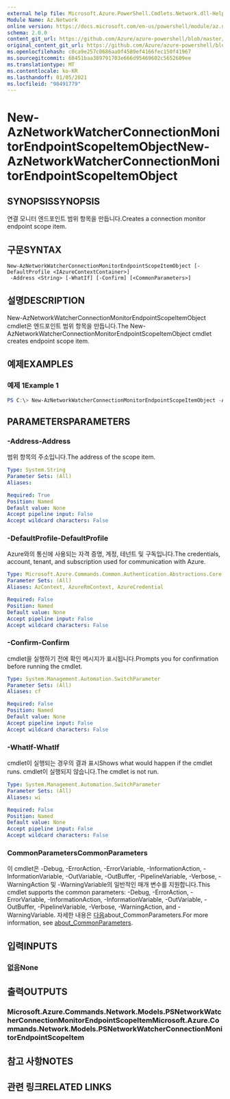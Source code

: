 ```yaml
---
external help file: Microsoft.Azure.PowerShell.Cmdlets.Network.dll-Help.xml
Module Name: Az.Network
online version: https://docs.microsoft.com/en-us/powershell/module/az.network/new-aznetworkwatcherconnectionmonitorendpointscopeitemobject
schema: 2.0.0
content_git_url: https://github.com/Azure/azure-powershell/blob/master/src/Network/Network/help/New-AzNetworkWatcherConnectionMonitorEndpointScopeItemObject.md
original_content_git_url: https://github.com/Azure/azure-powershell/blob/master/src/Network/Network/help/New-AzNetworkWatcherConnectionMonitorEndpointScopeItemObject.md
ms.openlocfilehash: c0ca9e257c0686aa0f4589ef4166fec150f41967
ms.sourcegitcommit: 68451baa389791703e666d95469602c5652609ee
ms.translationtype: MT
ms.contentlocale: ko-KR
ms.lasthandoff: 01/05/2021
ms.locfileid: "98491779"
---
```

# <span data-ttu-id="9b37f-101">New-AzNetworkWatcherConnectionMonitorEndpointScopeItemObject</span><span class="sxs-lookup"><span data-stu-id="9b37f-101">New-AzNetworkWatcherConnectionMonitorEndpointScopeItemObject</span></span>

## <span data-ttu-id="9b37f-102">SYNOPSIS</span><span class="sxs-lookup"><span data-stu-id="9b37f-102">SYNOPSIS</span></span>
<span data-ttu-id="9b37f-103">연결 모니터 엔드포인트 범위 항목을 만듭니다.</span><span class="sxs-lookup"><span data-stu-id="9b37f-103">Creates a connection monitor endpoint scope item.</span></span>

## <span data-ttu-id="9b37f-104">구문</span><span class="sxs-lookup"><span data-stu-id="9b37f-104">SYNTAX</span></span>

```
New-AzNetworkWatcherConnectionMonitorEndpointScopeItemObject [-DefaultProfile <IAzureContextContainer>]
 -Address <String> [-WhatIf] [-Confirm] [<CommonParameters>]
```

## <span data-ttu-id="9b37f-105">설명</span><span class="sxs-lookup"><span data-stu-id="9b37f-105">DESCRIPTION</span></span>
<span data-ttu-id="9b37f-106">New-AzNetworkWatcherConnectionMonitorEndpointScopeItemObject cmdlet은 엔드포인트 범위 항목을 만듭니다.</span><span class="sxs-lookup"><span data-stu-id="9b37f-106">The New-AzNetworkWatcherConnectionMonitorEndpointScopeItemObject cmdlet creates endpoint scope item.</span></span>

## <span data-ttu-id="9b37f-107">예제</span><span class="sxs-lookup"><span data-stu-id="9b37f-107">EXAMPLES</span></span>

### <span data-ttu-id="9b37f-108">예제 1</span><span class="sxs-lookup"><span data-stu-id="9b37f-108">Example 1</span></span>
```powershell
PS C:\> New-AzNetworkWatcherConnectionMonitorEndpointScopeItemObject -Address "10.0.1.0/24"
```


## <span data-ttu-id="9b37f-109">PARAMETERS</span><span class="sxs-lookup"><span data-stu-id="9b37f-109">PARAMETERS</span></span>

### <span data-ttu-id="9b37f-110">-Address</span><span class="sxs-lookup"><span data-stu-id="9b37f-110">-Address</span></span>
<span data-ttu-id="9b37f-111">범위 항목의 주소입니다.</span><span class="sxs-lookup"><span data-stu-id="9b37f-111">The address of the scope item.</span></span>

```yaml
Type: System.String
Parameter Sets: (All)
Aliases:

Required: True
Position: Named
Default value: None
Accept pipeline input: False
Accept wildcard characters: False
```

### <span data-ttu-id="9b37f-112">-DefaultProfile</span><span class="sxs-lookup"><span data-stu-id="9b37f-112">-DefaultProfile</span></span>
<span data-ttu-id="9b37f-113">Azure와의 통신에 사용되는 자격 증명, 계정, 테넌트 및 구독입니다.</span><span class="sxs-lookup"><span data-stu-id="9b37f-113">The credentials, account, tenant, and subscription used for communication with Azure.</span></span>

```yaml
Type: Microsoft.Azure.Commands.Common.Authentication.Abstractions.Core.IAzureContextContainer
Parameter Sets: (All)
Aliases: AzContext, AzureRmContext, AzureCredential

Required: False
Position: Named
Default value: None
Accept pipeline input: False
Accept wildcard characters: False
```

### <span data-ttu-id="9b37f-114">-Confirm</span><span class="sxs-lookup"><span data-stu-id="9b37f-114">-Confirm</span></span>
<span data-ttu-id="9b37f-115">cmdlet을 실행하기 전에 확인 메시지가 표시됩니다.</span><span class="sxs-lookup"><span data-stu-id="9b37f-115">Prompts you for confirmation before running the cmdlet.</span></span>

```yaml
Type: System.Management.Automation.SwitchParameter
Parameter Sets: (All)
Aliases: cf

Required: False
Position: Named
Default value: None
Accept pipeline input: False
Accept wildcard characters: False
```

### <span data-ttu-id="9b37f-116">-WhatIf</span><span class="sxs-lookup"><span data-stu-id="9b37f-116">-WhatIf</span></span>
<span data-ttu-id="9b37f-117">cmdlet이 실행되는 경우의 결과 표시</span><span class="sxs-lookup"><span data-stu-id="9b37f-117">Shows what would happen if the cmdlet runs.</span></span>
<span data-ttu-id="9b37f-118">cmdlet이 실행되지 않습니다.</span><span class="sxs-lookup"><span data-stu-id="9b37f-118">The cmdlet is not run.</span></span>

```yaml
Type: System.Management.Automation.SwitchParameter
Parameter Sets: (All)
Aliases: wi

Required: False
Position: Named
Default value: None
Accept pipeline input: False
Accept wildcard characters: False
```

### <span data-ttu-id="9b37f-119">CommonParameters</span><span class="sxs-lookup"><span data-stu-id="9b37f-119">CommonParameters</span></span>
<span data-ttu-id="9b37f-120">이 cmdlet은 -Debug, -ErrorAction, -ErrorVariable, -InformationAction, -InformationVariable, -OutVariable, -OutBuffer, -PipelineVariable, -Verbose, -WarningAction 및 -WarningVariable의 일반적인 매개 변수를 지원합니다.</span><span class="sxs-lookup"><span data-stu-id="9b37f-120">This cmdlet supports the common parameters: -Debug, -ErrorAction, -ErrorVariable, -InformationAction, -InformationVariable, -OutVariable, -OutBuffer, -PipelineVariable, -Verbose, -WarningAction, and -WarningVariable.</span></span> <span data-ttu-id="9b37f-121">자세한 내용은 [다음](http://go.microsoft.com/fwlink/?LinkID=113216)about_CommonParameters.</span><span class="sxs-lookup"><span data-stu-id="9b37f-121">For more information, see [about_CommonParameters](http://go.microsoft.com/fwlink/?LinkID=113216).</span></span>

## <span data-ttu-id="9b37f-122">입력</span><span class="sxs-lookup"><span data-stu-id="9b37f-122">INPUTS</span></span>

### <span data-ttu-id="9b37f-123">없음</span><span class="sxs-lookup"><span data-stu-id="9b37f-123">None</span></span>

## <span data-ttu-id="9b37f-124">출력</span><span class="sxs-lookup"><span data-stu-id="9b37f-124">OUTPUTS</span></span>

### <span data-ttu-id="9b37f-125">Microsoft.Azure.Commands.Network.Models.PSNetworkWatcherConnectionMonitorEndpointScopeItem</span><span class="sxs-lookup"><span data-stu-id="9b37f-125">Microsoft.Azure.Commands.Network.Models.PSNetworkWatcherConnectionMonitorEndpointScopeItem</span></span>

## <span data-ttu-id="9b37f-126">참고 사항</span><span class="sxs-lookup"><span data-stu-id="9b37f-126">NOTES</span></span>

## <span data-ttu-id="9b37f-127">관련 링크</span><span class="sxs-lookup"><span data-stu-id="9b37f-127">RELATED LINKS</span></span>
